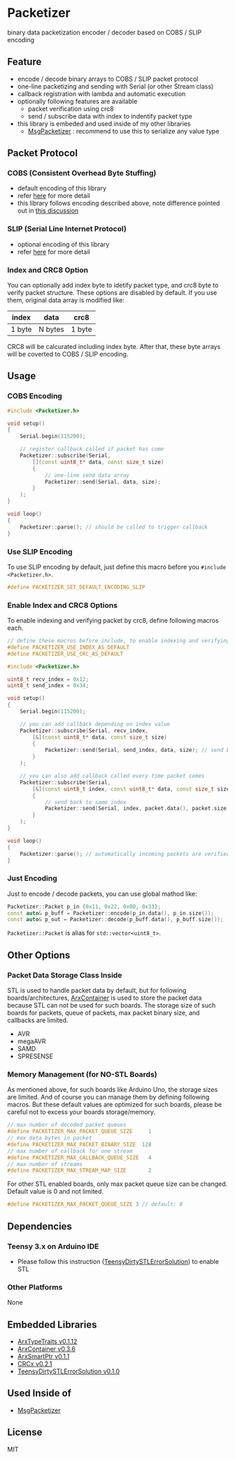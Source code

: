 # Packetizer

binary data packetization encoder / decoder based on COBS / SLIP encoding


## Feature

- encode / decode binary arrays to COBS / SLIP packet protocol
- one-line packetizing and sending with Serial (or other Stream class)
- callback registration with lambda and automatic execution
- optionally following features are available
  - packet verification using crc8
  - send / subscribe data with index to indentify packet type
- this library is embeded and used inside of my other libraries
  - [MsgPacketizer](https://github.com/hideakitai/MsgPacketizer) : recommend to use this to serialize any value type


## Packet Protocol

### COBS (Consistent Overhead Byte Stuffing)

- default encoding of this library
- refer [here](https://en.wikipedia.org/wiki/Consistent_Overhead_Byte_Stuffing) for more detail
- this library follows encoding described above, note difference pointed out in [this discussion](https://medium.com/@circuit4us/coding-consistent-overhead-byte-stuffing-cobs-for-packet-data-e60d7a361cf)


### SLIP (Serial Line Internet Protocol)

- optional encoding of this library
- refer [here](https://en.wikipedia.org/wiki/Serial_Line_Internet_Protocol) for more detail


### Index and CRC8 Option

You can optionally add index byte to idetify packet type, and crc8 byte to verify packet structure.
These options are disabled by default.
If you use them, original data array is modified like:

| index  | data    | crc8   |
|--------|---------|--------|
| 1 byte | N bytes | 1 byte |

CRC8 will be calcurated including index byte.
After that, these byte arrays will be coverted to COBS / SLIP encoding.


## Usage

### COBS Encoding

``` C++
#include <Packetizer.h>

void setup()
{
    Serial.begin(115200);

    // register callback called if packet has come
    Packetizer::subscribe(Serial,
        [](const uint8_t* data, const size_t size)
        {
            // one-line send data array
            Packetizer::send(Serial, data, size);
        }
    );
}

void loop()
{
    Packetizer::parse(); // should be called to trigger callback
}

```

### Use SLIP Encoding

To use SLIP encoding by default, just define this macro before you `#include <Packetizer.h>`.

```C++
#define PACKETIZER_SET_DEFAULT_ENCODING_SLIP
```

### Enable Index and CRC8 Options

To enable indexing and verifying packet by crc8, define following macros each.

``` C++
// define these macros before include, to enable indexing and verifying
#define PACKETIZER_USE_INDEX_AS_DEFAULT
#define PACKETIZER_USE_CRC_AS_DEFAULT

#include <Packetizer.h>

uint8_t recv_index = 0x12;
uint8_t send_index = 0x34;

void setup()
{
    Serial.begin(115200);

    // you can add callback depending on index value
    Packetizer::subscribe(Serial, recv_index,
        [&](const uint8_t* data, const size_t size)
        {
            Packetizer::send(Serial, send_index, data, size); // send back packet
        }
    );

    // you can also add callback called every time packet comes
    Packetizer::subscribe(Serial,
        [&](const uint8_t index, const uint8_t* data, const size_t size)
        {
            // send back to same index
            Packetizer::send(Serial, index, packet.data(), packet.size());
        }
    );
}

void loop()
{
    Packetizer::parse(); // automatically incoming packets are verified by crc
}
```


### Just Encoding

Just to encode / decode packets, you can use global mathod like:

```C++
Packetizer::Packet p_in {0x11, 0x22, 0x00, 0x33};
const auto& p_buff = Packetizer::encode(p_in.data(), p_in.size());
const auto& p_out = Packetizer::decode(p_buff.data(), p_buff.size());
```

`Packetizer::Packet` is alias for `std::vector<uint8_t>`.


## Other Options

### Packet Data Storage Class Inside

STL is used to handle packet data by default, but for following boards/architectures, [ArxContainer](https://github.com/hideakitai/ArxContainer) is used to store the packet data because STL can not be used for such boards.
The storage size of such boards for packets, queue of packets, max packet binary size, and callbacks are limited.

- AVR
- megaAVR
- SAMD
- SPRESENSE


### Memory Management (for NO-STL Boards)

As mentioned above, for such boards like Arduino Uno, the storage sizes are limited.
And of course you can manage them by defining following macros.
But these default values are optimized for such boards, please be careful not to excess your boards storage/memory.

``` C++
// max number of decoded packet queues
#define PACKETIZER_MAX_PACKET_QUEUE_SIZE     1
// max data bytes in packet
#define PACKETIZER_MAX_PACKET_BINARY_SIZE  128
// max number of callback for one stream
#define PACKETIZER_MAX_CALLBACK_QUEUE_SIZE   4
// max number of streams
#define PACKETIZER_MAX_STREAM_MAP_SIZE       2
```

For other STL enabled boards, only max packet queue size can be changed.
Default value is 0 and not limited.

``` C++
#define PACKETIZER_MAX_PACKET_QUEUE_SIZE 3 // default: 0
```


## Dependencies

### Teensy 3.x on Arduino IDE

- Please follow this instruction ([TeensyDirtySTLErrorSolution](https://github.com/hideakitai/TeensyDirtySTLErrorSolution)) to enable STL


### Other Platforms

None


## Embedded Libraries

- [ArxTypeTraits v0.1.12](https://github.com/hideakitai/ArxTypeTraits)
- [ArxContainer v0.3.6](https://github.com/hideakitai/ArxContainer)
- [ArxSmartPtr v0.1.1](https://github.com/hideakitai/ArxSmartPtr)
- [CRCx v0.2.1](https://github.com/hideakitai/CRCx)
- [TeensyDirtySTLErrorSolution v0.1.0](https://github.com/hideakitai/TeensyDirtySTLErrorSolution)


## Used Inside of

- [MsgPacketizer](https://github.com/hideakitai/MsgPacketizer)


## License

MIT
